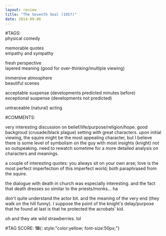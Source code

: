```yaml
---  
layout: review  
title: "The Seventh Seal (1957)"  
date: 2014-09-06  
---  
```

  
#TAGS:  
physical comedy  
  
memorable quotes  
empathy and sympathy  
  
fresh perspective  
layered meaning (good for over-thinking/multiple viewing)  
  
immersive atmosphere  
beautiful scenes  
  
acceptable suspense (developments predicted minutes before)  
exceptional suspense (developments not predicted)  
  
untraceable (natural) acting  
  
#COMMENTS:  
  
very interesting discussion on belief/life/purpose/religion/hope. good backgroud (crusade/black plague) setting with great characters. upon initial viewing, the squire might be the most appealing character, but I believe there is some level of symbolism on the guy with most insights (knight) not so outspeaking. need to rewatch sometime for a more detailed analysis on characters and meanings.  
  
a couple of interesting quotes: you always sit on your own arse; love is the most perfect imperfection of this imperfect world; both paraphrased from the squire.  
  
the dialogue with death in church was especially interesting. and the fact that death dresses so similar to the priests/monks... ha  
  
don't quite understand the actor bit. and the meaning of the very end (they walk on the hill funny). I suppose the point of the knight's delay/purpose that he found at last is that he protected the acrobats' kid.  
  
oh and they ate wild strawberries. lol  
  
  
  
  
  
#TAG SCORE: **18**{: style:"color:yellow; font-size:50px;"}  
